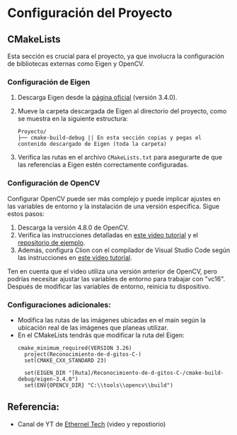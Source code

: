 # Configuración del Proyecto

## CMakeLists

Esta sección es crucial para el proyecto, ya que involucra la configuración de bibliotecas externas como Eigen y OpenCV.

### Configuración de Eigen

1. Descarga Eigen desde la [página oficial](https://gitlab.com/libeigen/eigen/-/releases/3.4.0) (versión 3.4.0).
2. Mueve la carpeta descargada de Eigen al directorio del proyecto, como se muestra en la siguiente estructura:

    ```
    Proyecto/
    ├── cmake-build-debug || En esta sección copias y pegas el contenido descargado de Eigen (toda la carpeta)
    
    ```

3. Verifica las rutas en el archivo `CMakeLists.txt` para asegurarte de que las referencias a Eigen estén correctamente configuradas.

### Configuración de OpenCV

Configurar OpenCV puede ser más complejo y puede implicar ajustes en las variables de entorno y la instalación de una versión específica. Sigue estos pasos:

1. Descarga la versión 4.8.0 de OpenCV.
2. Verifica las instrucciones detalladas en [este video tutorial](https://www.youtube.com/watch?v=fjq8eTuHnMM&t=2s) y el [repositorio de ejemplo](https://github.com/Ethernel0/CmakeList-OpenCV).
3. Además, configura Clion con el compilador de Visual Studio Code según las instrucciones en [este video tutorial](https://www.youtube.com/watch?v=3ZinHm2HaQ8&t=783s).

Ten en cuenta que el video utiliza una versión anterior de OpenCV, pero podrías necesitar ajustar las variables de entorno para trabajar con "vc16". Después de modificar las variables de entorno, reinicia tu dispositivo.

### Configuraciones adicionales:
- Modifica las rutas de las imágenes ubicadas en el main según la ubicación real de las imágenes que planeas utilizar.
- En el CMakeLists tendrás que modificar la ruta del Eigen:
  ```
  cmake_minimum_required(VERSION 3.26)
    project(Reconocimiento-de-d-gitos-C-)
    set(CMAKE_CXX_STANDARD 23)

    set(EIGEN_DIR "[Ruta]/Reconocimiento-de-d-gitos-C-/cmake-build-debug/eigen-3.4.0")
    set(ENV{OPENCV_DIR} "C:\\tools\\opencv\\build")
  ```

## Referencia:
- Canal de YT de [Ethernel Tech](https://www.youtube.com/@ethernel) (video y repostiorio)
